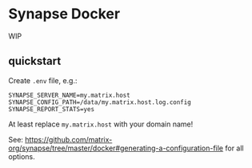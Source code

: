 # Synapse Docker

WIP

## quickstart

Create `.env` file, e.g.:

    SYNAPSE_SERVER_NAME=my.matrix.host
    SYNAPSE_CONFIG_PATH=/data/my.matrix.host.log.config
    SYNAPSE_REPORT_STATS=yes
    
At least replace `my.matrix.host` with your domain name!

See: https://github.com/matrix-org/synapse/tree/master/docker#generating-a-configuration-file for all options.